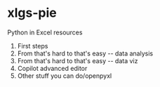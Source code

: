 # xlgs-pie

Python in Excel resources

1. First steps
2. From that's hard to that's easy -- data analysis
3. From that's hard to that's easy -- data viz 
4. Copilot advanced editor
5. Other stuff you can do/openpyxl 
